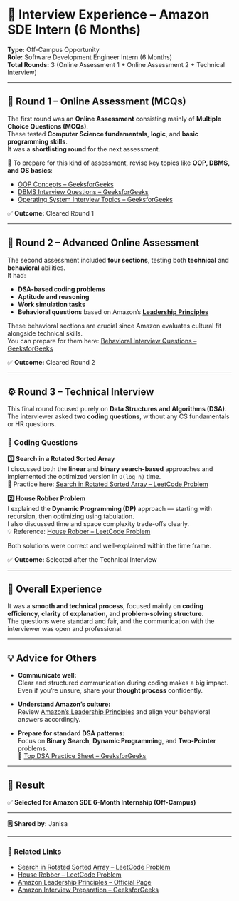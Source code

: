 # 💼 Interview Experience – Amazon SDE Intern (6 Months)

**Type:** Off-Campus Opportunity  
**Role:** Software Development Engineer Intern (6 Months)  
**Total Rounds:** 3 (Online Assessment 1 + Online Assessment 2 + Technical Interview)

---

## 🧮 Round 1 – Online Assessment (MCQs)

The first round was an **Online Assessment** consisting mainly of **Multiple Choice Questions (MCQs)**.  
These tested **Computer Science fundamentals**, **logic**, and **basic programming skills**.  
It was a **shortlisting round** for the next assessment.  

📘 To prepare for this kind of assessment, revise key topics like **OOP, DBMS, and OS basics**:  
- [OOP Concepts – GeeksforGeeks](https://www.geeksforgeeks.org/object-oriented-programming-oops-concept-in-java/)  
- [DBMS Interview Questions – GeeksforGeeks](https://www.geeksforgeeks.org/dbms-interview-questions/)  
- [Operating System Interview Topics – GeeksforGeeks](https://www.geeksforgeeks.org/operating-systems/)  

✅ **Outcome:** Cleared Round 1  

---

## 🧩 Round 2 – Advanced Online Assessment  

The second assessment included **four sections**, testing both **technical** and **behavioral** abilities.  
It had:  
- **DSA-based coding problems**  
- **Aptitude and reasoning**  
- **Work simulation tasks**  
- **Behavioral questions** based on Amazon’s [**Leadership Principles**](https://www.aboutamazon.com/about-us/leadership-principles)  

These behavioral sections are crucial since Amazon evaluates cultural fit alongside technical skills.  
You can prepare for them here: [Behavioral Interview Questions – GeeksforGeeks](https://www.geeksforgeeks.org/hr-interview-questions-and-answers/)  

✅ **Outcome:** Cleared Round 2  

---

## ⚙️ Round 3 – Technical Interview  

This final round focused purely on **Data Structures and Algorithms (DSA)**.  
The interviewer asked **two coding questions**, without any CS fundamentals or HR questions.  

### 🧩 Coding Questions  

**1️⃣ Search in a Rotated Sorted Array**  
I discussed both the **linear** and **binary search-based** approaches and implemented the optimized version in `O(log n)` time.  
📘 Practice here: [Search in Rotated Sorted Array – LeetCode Problem](https://leetcode.com/problems/search-in-rotated-sorted-array/)  

**2️⃣ House Robber Problem**  
I explained the **Dynamic Programming (DP)** approach — starting with recursion, then optimizing using tabulation.  
I also discussed time and space complexity trade-offs clearly.  
💡 Reference: [House Robber – LeetCode Problem](https://leetcode.com/problems/house-robber/)  

Both solutions were correct and well-explained within the time frame.  

✅ **Outcome:** Selected after the Technical Interview  

---

## 🌟 Overall Experience  

It was a **smooth and technical process**, focused mainly on **coding efficiency**, **clarity of explanation**, and **problem-solving structure**.  
The questions were standard and fair, and the communication with the interviewer was open and professional.  

---

## 💡 Advice for Others  

- **Communicate well:**  
  Clear and structured communication during coding makes a big impact.  
  Even if you’re unsure, share your **thought process** confidently.  

- **Understand Amazon’s culture:**  
  Review [Amazon’s Leadership Principles](https://www.aboutamazon.com/about-us/leadership-principles) and align your behavioral answers accordingly.  

- **Prepare for standard DSA patterns:**  
  Focus on **Binary Search**, **Dynamic Programming**, and **Two-Pointer** problems.  
  🔗 [Top DSA Practice Sheet – GeeksforGeeks](https://www.geeksforgeeks.org/must-do-coding-questions-for-product-based-companies/)  

---

## 🏁 Result  
✅ **Selected for Amazon SDE 6-Month Internship (Off-Campus)**  

---

**🗒️ Shared by:** Janisa  

---

### 🔗 Related Links  
- [Search in Rotated Sorted Array – LeetCode Problem](https://leetcode.com/problems/search-in-rotated-sorted-array/)  
- [House Robber – LeetCode Problem](https://leetcode.com/problems/house-robber/)  
- [Amazon Leadership Principles – Official Page](https://www.aboutamazon.com/about-us/leadership-principles)  
- [Amazon Interview Preparation – GeeksforGeeks](https://www.geeksforgeeks.org/amazon-interview-preparation/)
